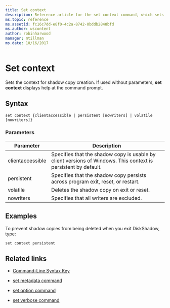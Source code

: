 ```yaml
---
title: Set context
description: Reference article for the set context command, which sets the context for shadow copy creation.
ms.topic: reference
ms.assetid: fc16c7dd-e8f0-4c2a-8742-0bddb2848bfd
ms.author: wscontent
author: robinharwood
manager: mtillman
ms.date: 10/16/2017
---
```


# Set context

Sets the context for shadow copy creation. If used without parameters, **set context** displays help at the command prompt.

## Syntax

```
set context {clientaccessible | persistent [nowriters] | volatile [nowriters]}
```

### Parameters

| Parameter | Description |
|--|--|
| clientaccessible | Specifies that the shadow copy is usable by client versions of Windows. This context is persistent by default. |
| persistent | Specifies that the shadow copy persists across program exit, reset, or restart. |
| volatile | Deletes the shadow copy on exit or reset. |
| nowriters | Specifies that all writers are excluded. |

## Examples

To prevent shadow copies from being deleted when you exit DiskShadow, type:

```
set context persistent
```

## Related links

- [Command-Line Syntax Key](command-line-syntax-key.md)

- [set metadata command](set-metadata.md)

- [set option command](set-option.md)

- [set verbose command](set-verbose.md)
